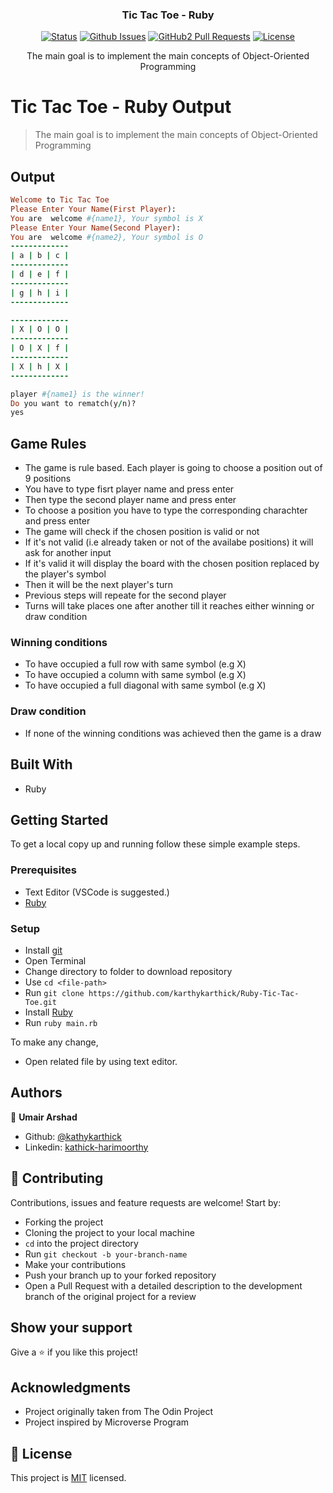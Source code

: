 <h3 align="center">Tic Tac Toe - Ruby</h3>

<div align="center">

[![Status](https://img.shields.io/badge/status-active-success.svg)](https://github.com/umairarshadbutt/TicTacToe-Ruby)
[![Github Issues](https://img.shields.io/badge/GitHub-Issues-orange)](https://github.com/umairarshadbutt/TicTacToe-Ruby/issues)
[![GitHub2 Pull Requests](https://img.shields.io/badge/GitHub-Pull%20Requests-blue)](https://github.com/umairarshadbutt/TicTacToe-Ruby/pulls)
[![License](https://img.shields.io/badge/license-MIT-blue.svg)](/LICENSE)
</div>
<p align="center">The main goal is to implement the main concepts of Object-Oriented Programming</p>

# Tic Tac Toe - Ruby Output

> The main goal is to implement the main concepts of Object-Oriented Programming

## Output
```ruby
Welcome to Tic Tac Toe
Please Enter Your Name(First Player): 
You are  welcome #{name1}, Your symbol is X
Please Enter Your Name(Second Player):
You are  welcome #{name2}, Your symbol is O
-------------
| a | b | c |
-------------
| d | e | f |
-------------
| g | h | i |
-------------

-------------
| X | O | O |
-------------
| O | X | f |
-------------
| X | h | X |
-------------

player #{name1} is the winner!
Do you want to rematch(y/n)?
yes
```
## Game Rules
- The game is rule based. Each player is going to choose a position out of 9 positions
- You have to type fisrt player name and press enter
- Then type the second player name and press enter
- To choose a position you have to type the corresponding charachter and press enter
- The game will check if the chosen position is valid or not
- If it's not valid (i.e already taken or not of the availabe positions) it will ask for another input
- If it's valid it will display the board with the chosen position replaced by the player's symbol
- Then it will be the next player's turn 
- Previous steps will repeate for the second player
- Turns will take places one after another till it reaches either winning or draw condition

### Winning conditions
- To have occupied a full row with same symbol (e.g X)
- To have occupied a column with same symbol (e.g X)
- To have occupied a full diagonal with same symbol (e.g X)

### Draw condition
- If none of the winning conditions was achieved then the game is a draw

## Built With

- Ruby


## Getting Started

To get a local copy up and running follow these simple example steps.

### Prerequisites

- Text Editor (VSCode is suggested.)
- [Ruby](https://ruby-doc.org/downloads/)

### Setup

- Install [git](https://git-scm.com/downloads)
- Open Terminal
- Change directory to folder to download repository
- Use `cd <file-path>`
- Run `git clone https://github.com/karthykarthick/Ruby-Tic-Tac-Toe.git`
- Install [Ruby](https://ruby-doc.org/downloads/)
- Run `ruby main.rb`

To make any change,

- Open related file by using text editor.

## Authors

👤 **Umair Arshad**

- Github: [@kathykarthick](https://github.com/karthykarthick)
- Linkedin: [kathick-harimoorthy](https://www.linkedin.com/in/karthick-harimoorthy/)

## 🤝 Contributing

Contributions, issues and feature requests are welcome! Start by:

- Forking the project
- Cloning the project to your local machine
- `cd` into the project directory
- Run `git checkout -b your-branch-name`
- Make your contributions
- Push your branch up to your forked repository
- Open a Pull Request with a detailed description to the development branch of the original project for a review


## Show your support

Give a ⭐️ if you like this project!

## Acknowledgments

- Project originally taken from The Odin Project
- Project inspired by Microverse Program


## 📝 License

This project is [MIT](LICENSE) licensed.

